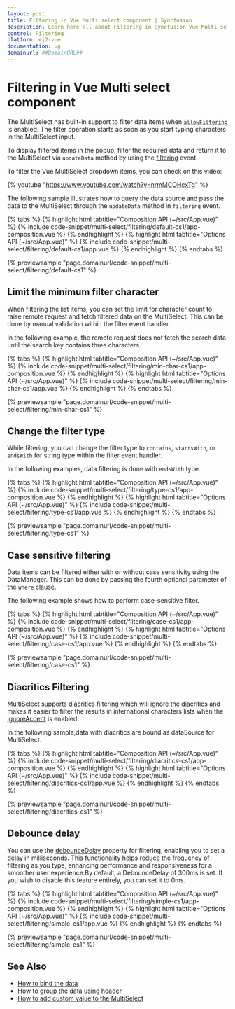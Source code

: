 ```yaml
---
layout: post
title: Filtering in Vue Multi select component | Syncfusion
description: Learn here all about Filtering in Syncfusion Vue Multi select component of Syncfusion Essential JS 2 and more.
control: Filtering 
platform: ej2-vue
documentation: ug
domainurl: ##DomainURL##
---
```


# Filtering in Vue Multi select component

The MultiSelect has built-in support to filter data items when [`allowFiltering`](https://ej2.syncfusion.com/vue/documentation/api/multi-select/#allowfiltering) is enabled. The filter operation starts as soon as you start typing characters in the MultiSelect input.

To display filtered items in the popup, filter the required data and return it to the MultiSelect via `updateData` method by using the [filtering](https://ej2.syncfusion.com/vue/documentation/api/multi-select/#filtering) event.

To filter the Vue MultiSelect dropdown items, you can check on this video:

{% youtube "https://www.youtube.com/watch?v=nrmMCOHcxTg" %}

The following sample illustrates how to query the data source and pass the data to the MultiSelect through the `updateData` method in `filtering` event.

{% tabs %}
{% highlight html tabtitle="Composition API (~/src/App.vue)" %}
{% include code-snippet/multi-select/filtering/default-cs1/app-composition.vue %}
{% endhighlight %}
{% highlight html tabtitle="Options API (~/src/App.vue)" %}
{% include code-snippet/multi-select/filtering/default-cs1/app.vue %}
{% endhighlight %}
{% endtabs %}
        
{% previewsample "page.domainurl/code-snippet/multi-select/filtering/default-cs1" %}

## Limit the minimum filter character

When filtering the list items, you can set the limit for character count to raise remote request and fetch filtered data on the MultiSelect. This can be done by manual validation within the filter event handler.

In the following example, the remote request does not fetch the search data until the search key contains three characters.

{% tabs %}
{% highlight html tabtitle="Composition API (~/src/App.vue)" %}
{% include code-snippet/multi-select/filtering/min-char-cs1/app-composition.vue %}
{% endhighlight %}
{% highlight html tabtitle="Options API (~/src/App.vue)" %}
{% include code-snippet/multi-select/filtering/min-char-cs1/app.vue %}
{% endhighlight %}
{% endtabs %}
        
{% previewsample "page.domainurl/code-snippet/multi-select/filtering/min-char-cs1" %}

## Change the filter type

While filtering, you can change the filter type to `contains`, `startsWith`, or `endsWith` for string type within the filter event handler.

In the following examples, data filtering is done with `endsWith` type.

{% tabs %}
{% highlight html tabtitle="Composition API (~/src/App.vue)" %}
{% include code-snippet/multi-select/filtering/type-cs1/app-composition.vue %}
{% endhighlight %}
{% highlight html tabtitle="Options API (~/src/App.vue)" %}
{% include code-snippet/multi-select/filtering/type-cs1/app.vue %}
{% endhighlight %}
{% endtabs %}
        
{% previewsample "page.domainurl/code-snippet/multi-select/filtering/type-cs1" %}

## Case sensitive filtering

Data items can be filtered either with or without case sensitivity using the DataManager. This can be done by passing the fourth optional parameter of the `where` clause.

The following example shows how to perform case-sensitive filter.

{% tabs %}
{% highlight html tabtitle="Composition API (~/src/App.vue)" %}
{% include code-snippet/multi-select/filtering/case-cs1/app-composition.vue %}
{% endhighlight %}
{% highlight html tabtitle="Options API (~/src/App.vue)" %}
{% include code-snippet/multi-select/filtering/case-cs1/app.vue %}
{% endhighlight %}
{% endtabs %}
        
{% previewsample "page.domainurl/code-snippet/multi-select/filtering/case-cs1" %}

## Diacritics Filtering

MultiSelect supports diacritics filtering which will ignore the [diacritics](https://en.wikipedia.org/wiki/Diacritic) and makes it easier to filter the results in international characters lists when the [ignoreAccent](https://ej2.syncfusion.com/vue/documentation/api/multi-select/#ignoreaccent) is enabled.

In the following sample,data with diacritics are bound as dataSource for MultiSelect.

{% tabs %}
{% highlight html tabtitle="Composition API (~/src/App.vue)" %}
{% include code-snippet/multi-select/filtering/diacritics-cs1/app-composition.vue %}
{% endhighlight %}
{% highlight html tabtitle="Options API (~/src/App.vue)" %}
{% include code-snippet/multi-select/filtering/diacritics-cs1/app.vue %}
{% endhighlight %}
{% endtabs %}
        
{% previewsample "page.domainurl/code-snippet/multi-select/filtering/diacritics-cs1" %}

## Debounce delay

You can use the [debounceDelay](https://ej2.syncfusion.com/vue/documentation/api/multi-select/#debouncedelay) property for filtering, enabling you to set a delay in milliseconds. This functionality helps reduce the frequency of filtering as you type, enhancing performance and responsiveness for a smoother user experience.By default, a DebounceDelay of 300ms is set. If you wish to disable this feature entirely, you can set it to 0ms.

{% tabs %}
{% highlight html tabtitle="Composition API (~/src/App.vue)" %}
{% include code-snippet/multi-select/filtering/simple-cs1/app-composition.vue %}
{% endhighlight %}
{% highlight html tabtitle="Options API (~/src/App.vue)" %}
{% include code-snippet/multi-select/filtering/simple-cs1/app.vue %}
{% endhighlight %}
{% endtabs %}
        
{% previewsample "page.domainurl/code-snippet/multi-select/filtering/simple-cs1" %}

## See Also

* [How to bind the data](./data-binding)
* [How to group the data using header](./grouping)
* [How to add custom value to the MultiSelect](./custom-value)